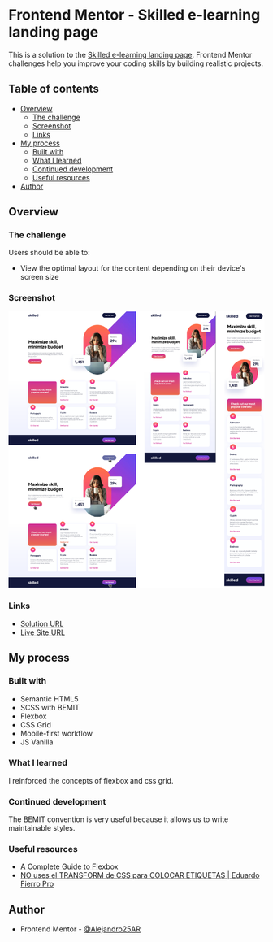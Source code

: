 # Frontend Mentor - Skilled e-learning landing page

This is a solution to the [Skilled e-learning landing page](https://www.frontendmentor.io/challenges/skilled-elearning-landing-page-S1ObDrZ8q). Frontend Mentor challenges help you improve your coding skills by building realistic projects.

## Table of contents

- [Overview](#overview)
  - [The challenge](#the-challenge)
  - [Screenshot](#screenshot)
  - [Links](#links)
- [My process](#my-process)
  - [Built with](#built-with)
  - [What I learned](#what-i-learned)
  - [Continued development](#continued-development)
  - [Useful resources](#useful-resources)
- [Author](#author)


## Overview

### The challenge

Users should be able to:

- View the optimal layout for the content depending on their device's screen size

### Screenshot

![Solution of the challenge view on mobile, tablet and desktop devices](./result/solution.png)

### Links

- [Solution URL](https://github.com/Alejandro25AR/landing-page-skilled)
- [Live Site URL](https://alejandro25ar.github.io/landing-page-skilled/)

## My process

### Built with

- Semantic HTML5
- SCSS with BEMIT
- Flexbox
- CSS Grid
- Mobile-first workflow
- JS Vanilla

### What I learned

I reinforced the concepts of flexbox and css grid.

### Continued development

The BEMIT convention is very useful because it allows us to write maintainable styles.

### Useful resources

- [A Complete Guide to Flexbox ](https://css-tricks.com/snippets/css/a-guide-to-flexbox/)
- [NO uses el TRANSFORM de CSS para COLOCAR ETIQUETAS | Eduardo Fierro Pro ](https://www.youtube.com/shorts/EC6Vt1cEDiM)

## Author

- Frontend Mentor - [@Alejandro25AR](https://www.frontendmentor.io/profile/Alejandro25AR)

